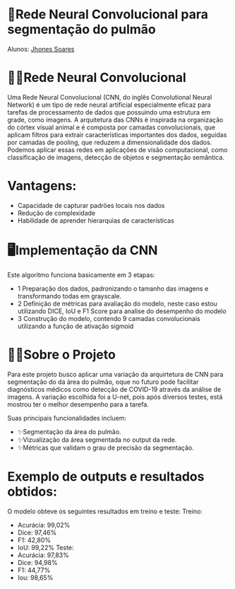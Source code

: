 # 🔎Rede Neural Convolucional para segmentação do pulmão

Alunos: [Jhones Soares](https://github.com/Jhones257)

# 👩‍💻Rede Neural Convolucional
 Uma Rede Neural Convolucional (CNN, do inglês Convolutional Neural Network) é um tipo de rede neural artificial especialmente eficaz para tarefas de processamento de dados que possuindo uma estrutura em grade, como imagens. A arquitetura das CNNs é inspirada na organização do córtex visual animal e é composta por camadas convolucionais, que aplicam filtros para extrair características importantes dos dados, seguidas por camadas de pooling, que reduzem a dimensionalidade dos dados. Podemos aplicar essas redes em aplicações de visão computacional, como classificação de imagens, detecção de objetos e segmentação semântica.

# Vantagens:
 - Capacidade de capturar padrões locais nos dados
 - Redução de complexidade
 - Habilidade de aprender hierarquias de características

# 🖥Implementação da CNN

Este algoritmo funciona basicamente em 3 etapas:
  - 1 Preparação dos dados, padronizando o tamanho das imagens e transformando todas em grayscale.
  - 2 Definição de métricas para avaliação do modelo, neste caso estou utilizando DICE, IoU e F1 Score para analise do desempenho do modelo
  - 3 Construção do modelo, contendo 9 camadas convolucionais utilizando a função de ativação sigmoid

# 👩‍💻Sobre o Projeto
Para este projeto busco aplicar uma variação da arquirtetura de CNN para segmentação do da área do pulmão, oque no futuro pode facilitar diagnósticos médicos como detecção de COVID-19 através da análise de imagens. A variação escolhida foi a U-net, pois após diversos testes, está mostrou ter o melhor desempenho para a tarefa.

Suas principais funcionalidades incluem:
  - ✨Segmentação da área do pulmão. 
  - ✨Vizualização da área segmentada no output da rede.
  - ✨Métricas que validam o grau de precisão da segmentação.

# Exemplo de outputs e resultados obtidos:

O modelo obteve os seguintes resultados em treino e teste:
Treino:
  - Acurácia: 99,02%
  - Dice: 97,46%
  - F1: 42,80%
  - IoU: 99,22%
Teste:
  - Acurácia: 97,83%
  - Dice: 94,98%
  - F1: 44,77%
  - Iou: 98,65%



